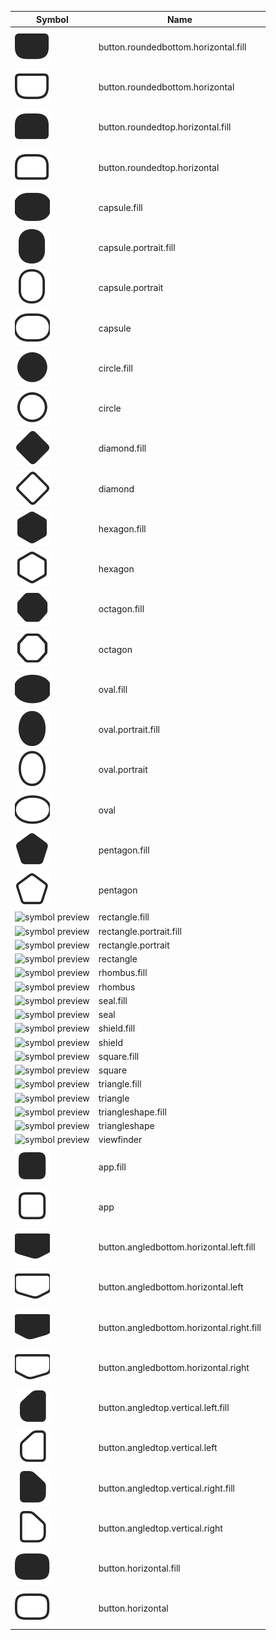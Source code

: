 Symbol | Name |
--- |--- |
![symbol preview](<../svg/Monochrome=button.roundedbottom.horizontal.fill.svg>) | button.roundedbottom.horizontal.fill | 
![symbol preview](<../svg/Monochrome=button.roundedbottom.horizontal.svg>) | button.roundedbottom.horizontal | 
![symbol preview](<../svg/Monochrome=button.roundedtop.horizontal.fill.svg>) | button.roundedtop.horizontal.fill | 
![symbol preview](<../svg/Monochrome=button.roundedtop.horizontal.svg>) | button.roundedtop.horizontal | 
![symbol preview](<../svg/Monochrome=capsule.fill.svg>) | capsule.fill | 
![symbol preview](<../svg/Monochrome=capsule.portrait.fill.svg>) | capsule.portrait.fill | 
![symbol preview](<../svg/Monochrome=capsule.portrait.svg>) | capsule.portrait | 
![symbol preview](<../svg/Monochrome=capsule.svg>) | capsule | 
![symbol preview](<../svg/Monochrome=circle.fill.svg>) | circle.fill | 
![symbol preview](<../svg/Monochrome=circle.svg>) | circle | 
![symbol preview](<../svg/Monochrome=diamond.fill.svg>) | diamond.fill | 
![symbol preview](<../svg/Monochrome=diamond.svg>) | diamond | 
![symbol preview](<../svg/Monochrome=hexagon.fill.svg>) | hexagon.fill | 
![symbol preview](<../svg/Monochrome=hexagon.svg>) | hexagon | 
![symbol preview](<../svg/Monochrome=octagon.fill.svg>) | octagon.fill | 
![symbol preview](<../svg/Monochrome=octagon.svg>) | octagon | 
![symbol preview](<../svg/Monochrome=oval.fill.svg>) | oval.fill | 
![symbol preview](<../svg/Monochrome=oval.portrait.fill.svg>) | oval.portrait.fill | 
![symbol preview](<../svg/Monochrome=oval.portrait.svg>) | oval.portrait | 
![symbol preview](<../svg/Monochrome=oval.svg>) | oval | 
![symbol preview](<../svg/Monochrome=pentagon.fill.svg>) | pentagon.fill | 
![symbol preview](<../svg/Monochrome=pentagon.svg>) | pentagon | 
![symbol preview](<../svg/Monochrome=rectangle.fill.svg>) | rectangle.fill | 
![symbol preview](<../svg/Monochrome=rectangle.portrait.fill.svg>) | rectangle.portrait.fill | 
![symbol preview](<../svg/Monochrome=rectangle.portrait.svg>) | rectangle.portrait | 
![symbol preview](<../svg/Monochrome=rectangle.svg>) | rectangle | 
![symbol preview](<../svg/Monochrome=rhombus.fill.svg>) | rhombus.fill | 
![symbol preview](<../svg/Monochrome=rhombus.svg>) | rhombus | 
![symbol preview](<../svg/Monochrome=seal.fill.svg>) | seal.fill | 
![symbol preview](<../svg/Monochrome=seal.svg>) | seal | 
![symbol preview](<../svg/Monochrome=shield.fill.svg>) | shield.fill | 
![symbol preview](<../svg/Monochrome=shield.svg>) | shield | 
![symbol preview](<../svg/Monochrome=square.fill.svg>) | square.fill | 
![symbol preview](<../svg/Monochrome=square.svg>) | square | 
![symbol preview](<../svg/Monochrome=triangle.fill.svg>) | triangle.fill | 
![symbol preview](<../svg/Monochrome=triangle.svg>) | triangle | 
![symbol preview](<../svg/Monochrome=triangleshape.fill.svg>) | triangleshape.fill | 
![symbol preview](<../svg/Monochrome=triangleshape.svg>) | triangleshape | 
![symbol preview](<../svg/Monochrome=viewfinder.svg>) | viewfinder | 
![symbol preview](<../svg/Monochrome=app.fill.svg>) | app.fill | 
![symbol preview](<../svg/Monochrome=app.svg>) | app | 
![symbol preview](<../svg/Monochrome=button.angledbottom.horizontal.left.fill.svg>) | button.angledbottom.horizontal.left.fill | 
![symbol preview](<../svg/Monochrome=button.angledbottom.horizontal.left.svg>) | button.angledbottom.horizontal.left | 
![symbol preview](<../svg/Monochrome=button.angledbottom.horizontal.right.fill.svg>) | button.angledbottom.horizontal.right.fill | 
![symbol preview](<../svg/Monochrome=button.angledbottom.horizontal.right.svg>) | button.angledbottom.horizontal.right | 
![symbol preview](<../svg/Monochrome=button.angledtop.vertical.left.fill.svg>) | button.angledtop.vertical.left.fill | 
![symbol preview](<../svg/Monochrome=button.angledtop.vertical.left.svg>) | button.angledtop.vertical.left | 
![symbol preview](<../svg/Monochrome=button.angledtop.vertical.right.fill.svg>) | button.angledtop.vertical.right.fill | 
![symbol preview](<../svg/Monochrome=button.angledtop.vertical.right.svg>) | button.angledtop.vertical.right | 
![symbol preview](<../svg/Monochrome=button.horizontal.fill.svg>) | button.horizontal.fill | 
![symbol preview](<../svg/Monochrome=button.horizontal.svg>) | button.horizontal|